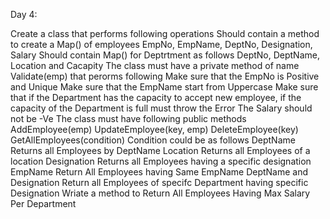 Day 4:

Create a class that performs following operations
Should contain a method to create a Map() of employees
EmpNo, EmpName, DeptNo, Designation, Salary
Should contain Map() for Deptrtment as follows
DeptNo, DeptName, Location and Cacapity
The class must have a private method of name Validate(emp) that perorms following
Make sure that the EmpNo is Positive and Unique
Make sure that the EmpName start from Uppercase
Make sure that if the Department has the capacity to accept new employee, if the capacity of the Department is full must throw the Error
The Salary should not be -Ve
The class must have following public methods
AddEmployee(emp)
UpdateEmployee(key, emp)
DeleteEmployee(key)
GetAllEmployees(condition)
Condition could be as follows
DeptName
Returns all Employees by DeptName
Location
Returns all Employees of a location
Designation
Returns all Employees having a specific designation
EmpName
Return All Employees having Same EmpName
DeptName and Designation
Return all Employees of specifc Department having specific Designation
Wriate a method to Return All Employees Having Max Salary Per Department
